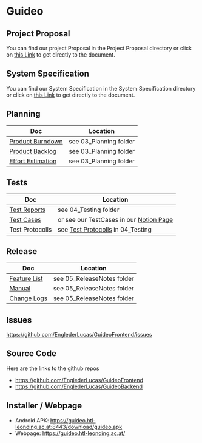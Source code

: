# Guideo

## Project Proposal

You can find our project Proposal in the Project Proposal directory or click on <a href="./01_ProjectProposal/ProjectProposal.pdf">this Link</a> to get directly to the document.

## System Specification

You can find our System Specification in the System Specification directory or click on <a href="./02_SystemSpec/System_Specifications.pdf">this Link</a> to get directly to the document.

## Planning

| Doc | Location |
|---|---|
| [Product Burndown](./03_Planning/ProductBurndown.xlsx) | see 03_Planning folder |
| [Product Backlog](./03_Planning/ProductBacklog.xlsx) | see 03_Planning folder |
| [Effort Estimation](./03_Planning/EffortEstimation.xlsx) | see 03_Planning folder |

## Tests

| Doc | Location |
|---|---|
| [Test Reports](./04_Testing/GuideoTestReport.xlsx) | see 04_Testing folder |
| [Test Cases](./04_Testing/Test_Cases.html) | or see our TestCases in our [Notion Page](https://www.notion.so/Testing-658f73e0bed94178960818aaae017264) |
| Test Protocolls | see [Test Protocolls](./04_Testing/Test_Protocolls/) in 04_Testing |

## Release

| Doc | Location |
|---|---|
| [Feature List](./05_ReleaseNotes/Feature_List.pdf) | see 05_ReleaseNotes folder |
| [Manual](./05_ReleaseNotes/Manual.pdf) | see 05_ReleaseNotes folder |
| [Change Logs](./05_ReleaseNotes/Change_Log.pdf) | see 05_ReleaseNotes folder |

## Issues

https://github.com/EnglederLucas/GuideoFrontend/issues

## Source Code 

Here are the links to the github repos

* https://github.com/EnglederLucas/GuideoFrontend
* https://github.com/EnglederLucas/GuideoBackend

## Installer / Webpage

* Android APK: https://guideo.htl-leonding.ac.at:8443/download/guideo.apk
* Webpage: https://guideo.htl-leonding.ac.at/
